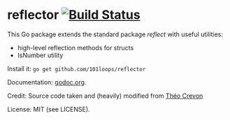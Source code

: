 reflector [![Build Status](https://secure.travis-ci.org/101loops/reflector.png)](https://travis-ci.org/reflector/reflector)
=========

This Go package extends the standard package *reflect* with useful utilities:
- high-level reflection methods for structs
- IsNumber utility

Install it: `go get github.com/101loops/reflector`

Documentation: [godoc.org](http://godoc.org/github.com/101loops/reflector).

Credit: Source code taken and (heavily) modified from [Théo Crevon](http://godoc.org/github.com/oleiade/reflections)

License: MIT (see LICENSE).
